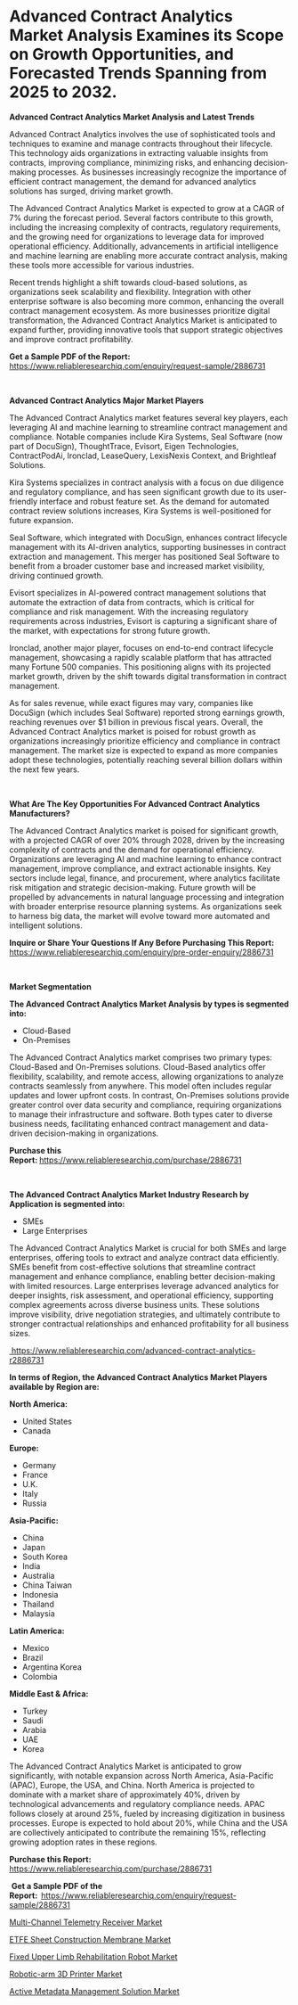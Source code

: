 <p><h1>Advanced Contract Analytics Market Analysis Examines its Scope on Growth Opportunities, and Forecasted Trends Spanning from 2025 to 2032.</h1></p><p><strong>Advanced Contract Analytics Market Analysis and Latest Trends</strong></p>
<p><p>Advanced Contract Analytics involves the use of sophisticated tools and techniques to examine and manage contracts throughout their lifecycle. This technology aids organizations in extracting valuable insights from contracts, improving compliance, minimizing risks, and enhancing decision-making processes. As businesses increasingly recognize the importance of efficient contract management, the demand for advanced analytics solutions has surged, driving market growth.</p><p>The Advanced Contract Analytics Market is expected to grow at a CAGR of 7% during the forecast period. Several factors contribute to this growth, including the increasing complexity of contracts, regulatory requirements, and the growing need for organizations to leverage data for improved operational efficiency. Additionally, advancements in artificial intelligence and machine learning are enabling more accurate contract analysis, making these tools more accessible for various industries.</p><p>Recent trends highlight a shift towards cloud-based solutions, as organizations seek scalability and flexibility. Integration with other enterprise software is also becoming more common, enhancing the overall contract management ecosystem. As more businesses prioritize digital transformation, the Advanced Contract Analytics Market is anticipated to expand further, providing innovative tools that support strategic objectives and improve contract profitability.</p></p>
<p><strong>Get a Sample PDF of the Report:&nbsp;</strong> <a href="https://www.reliableresearchiq.com/enquiry/request-sample/2886731?utm_campaign=1123&utm_medium=2&utm_source=Github&utm_content=ia&utm_term=13032025&utm_id=advanced-contract-analytics">https://www.reliableresearchiq.com/enquiry/request-sample/2886731</a></p>
<p>&nbsp;</p>
<p><strong>Advanced Contract Analytics Major Market Players</strong></p>
<p><p>The Advanced Contract Analytics market features several key players, each leveraging AI and machine learning to streamline contract management and compliance. Notable companies include Kira Systems, Seal Software (now part of DocuSign), ThoughtTrace, Evisort, Eigen Technologies, ContractPodAi, Ironclad, LeaseQuery, LexisNexis Context, and Brightleaf Solutions.</p><p>Kira Systems specializes in contract analysis with a focus on due diligence and regulatory compliance, and has seen significant growth due to its user-friendly interface and robust feature set. As the demand for automated contract review solutions increases, Kira Systems is well-positioned for future expansion.</p><p>Seal Software, which integrated with DocuSign, enhances contract lifecycle management with its AI-driven analytics, supporting businesses in contract extraction and management. This merger has positioned Seal Software to benefit from a broader customer base and increased market visibility, driving continued growth.</p><p>Evisort specializes in AI-powered contract management solutions that automate the extraction of data from contracts, which is critical for compliance and risk management. With the increasing regulatory requirements across industries, Evisort is capturing a significant share of the market, with expectations for strong future growth.</p><p>Ironclad, another major player, focuses on end-to-end contract lifecycle management, showcasing a rapidly scalable platform that has attracted many Fortune 500 companies. This positioning aligns with its projected market growth, driven by the shift towards digital transformation in contract management.</p><p>As for sales revenue, while exact figures may vary, companies like DocuSign (which includes Seal Software) reported strong earnings growth, reaching revenues over $1 billion in previous fiscal years. Overall, the Advanced Contract Analytics market is poised for robust growth as organizations increasingly prioritize efficiency and compliance in contract management. The market size is expected to expand as more companies adopt these technologies, potentially reaching several billion dollars within the next few years.</p></p>
<p>&nbsp;</p>
<p><strong>What Are The Key Opportunities For Advanced Contract Analytics Manufacturers?</strong></p>
<p><p>The Advanced Contract Analytics market is poised for significant growth, with a projected CAGR of over 20% through 2028, driven by the increasing complexity of contracts and the demand for operational efficiency. Organizations are leveraging AI and machine learning to enhance contract management, improve compliance, and extract actionable insights. Key sectors include legal, finance, and procurement, where analytics facilitate risk mitigation and strategic decision-making. Future growth will be propelled by advancements in natural language processing and integration with broader enterprise resource planning systems. As organizations seek to harness big data, the market will evolve toward more automated and intelligent solutions.</p></p>
<p><strong>Inquire or Share Your Questions If Any Before Purchasing This Report:</strong> <a href="https://www.reliableresearchiq.com/enquiry/pre-order-enquiry/2886731?utm_campaign=1123&utm_medium=2&utm_source=Github&utm_content=ia&utm_term=13032025&utm_id=advanced-contract-analytics">https://www.reliableresearchiq.com/enquiry/pre-order-enquiry/2886731</a></p>
<p>&nbsp;</p>
<p><strong>Market Segmentation</strong></p>
<p><strong>The Advanced Contract Analytics Market Analysis by types is segmented into:</strong></p>
<p><ul><li>Cloud-Based</li><li>On-Premises</li></ul></p>
<p><p>The Advanced Contract Analytics market comprises two primary types: Cloud-Based and On-Premises solutions. Cloud-Based analytics offer flexibility, scalability, and remote access, allowing organizations to analyze contracts seamlessly from anywhere. This model often includes regular updates and lower upfront costs. In contrast, On-Premises solutions provide greater control over data security and compliance, requiring organizations to manage their infrastructure and software. Both types cater to diverse business needs, facilitating enhanced contract management and data-driven decision-making in organizations.</p></p>
<p><strong>Purchase this Report:&nbsp;</strong><a href="https://www.reliableresearchiq.com/purchase/2886731?utm_campaign=1123&utm_medium=2&utm_source=Github&utm_content=ia&utm_term=13032025&utm_id=advanced-contract-analytics">https://www.reliableresearchiq.com/purchase/2886731</a></p>
<p>&nbsp;</p>
<p><strong>The Advanced Contract Analytics Market Industry Research by Application is segmented into:</strong></p>
<p><ul><li>SMEs</li><li>Large Enterprises</li></ul></p>
<p><p>The Advanced Contract Analytics Market is crucial for both SMEs and large enterprises, offering tools to extract and analyze contract data efficiently. SMEs benefit from cost-effective solutions that streamline contract management and enhance compliance, enabling better decision-making with limited resources. Large enterprises leverage advanced analytics for deeper insights, risk assessment, and operational efficiency, supporting complex agreements across diverse business units. These solutions improve visibility, drive negotiation strategies, and ultimately contribute to stronger contractual relationships and enhanced profitability for all business sizes.</p></p>
<p><a href="https://www.reliableresearchiq.com/advanced-contract-analytics-r2886731?utm_campaign=1123&utm_medium=2&utm_source=Github&utm_content=ia&utm_term=13032025&utm_id=advanced-contract-analytics">&nbsp;https://www.reliableresearchiq.com/advanced-contract-analytics-r2886731</a></p>
<p><strong>In terms of Region, the Advanced Contract Analytics Market Players available by Region are:</strong></p>
<p>
    <p> <strong> North America: </strong>
        <ul>
            <li>United States</li>
            <li>Canada</li>
        </ul>
        </p> 
    <p> <strong> Europe: </strong>
        <ul>
            <li>Germany</li>
            <li>France</li>
            <li>U.K.</li>
            <li>Italy</li>
            <li>Russia</li>
        </ul>
        </p> 
    <p> <strong> Asia-Pacific: </strong>
        <ul>
            <li>China</li>
            <li>Japan</li>
            <li>South Korea</li>
            <li>India</li>
            <li>Australia</li>
            <li>China Taiwan</li>
            <li>Indonesia</li>
            <li>Thailand</li>
            <li>Malaysia</li>
        </ul>
        </p> 
    <p> <strong> Latin America: </strong>
        <ul>
            <li>Mexico</li>
            <li>Brazil</li>
            <li>Argentina Korea</li>
            <li>Colombia</li>
        </ul>
        </p> 
    <p> <strong> Middle East & Africa: </strong>
        <ul>
            <li>Turkey</li>
            <li>Saudi</li>
            <li>Arabia</li>
            <li>UAE</li>
            <li>Korea</li>
        </ul>
    </p>
    </p>
<p><p>The Advanced Contract Analytics Market is anticipated to grow significantly, with notable expansion across North America, Asia-Pacific (APAC), Europe, the USA, and China. North America is projected to dominate with a market share of approximately 40%, driven by technological advancements and regulatory compliance needs. APAC follows closely at around 25%, fueled by increasing digitization in business processes. Europe is expected to hold about 20%, while China and the USA are collectively anticipated to contribute the remaining 15%, reflecting growing adoption rates in these regions.</p></p>
<p><strong>Purchase this Report: </strong><a href="https://www.reliableresearchiq.com/purchase/2886731?utm_campaign=1123&utm_medium=2&utm_source=Github&utm_content=ia&utm_term=13032025&utm_id=advanced-contract-analytics">https://www.reliableresearchiq.com/purchase/2886731</a></p>
<p>&nbsp;<strong>Get a Sample PDF of the Report:&nbsp;&nbsp;</strong><a href="https://www.reliableresearchiq.com/enquiry/request-sample/2886731?utm_campaign=1123&utm_medium=2&utm_source=Github&utm_content=ia&utm_term=13032025&utm_id=advanced-contract-analytics">https://www.reliableresearchiq.com/enquiry/request-sample/2886731</a></p>
<p><strong></strong></p>
<p><p><a href="https://github.com/uripeachrii/Market-Research-Report-List-1/blob/main/multi-channel-telemetry-receiver-market.md?utm_campaign=1123&utm_medium=2&utm_source=Github&utm_content=ia&utm_term=13032025&utm_id=advanced-contract-analytics">Multi-Channel Telemetry Receiver Market</a></p><p><a href="https://github.com/buenayankobl/Market-Research-Report-List-1/blob/main/etfe-sheet-construction-membrane-market.md?utm_campaign=1123&utm_medium=2&utm_source=Github&utm_content=ia&utm_term=13032025&utm_id=advanced-contract-analytics">ETFE Sheet Construction Membrane Market</a></p><p><a href="https://github.com/mcveathuane2/Market-Research-Report-List-1/blob/main/fixed-upper-limb-rehabilitation-robot-market.md?utm_campaign=1123&utm_medium=2&utm_source=Github&utm_content=ia&utm_term=13032025&utm_id=advanced-contract-analytics">Fixed Upper Limb Rehabilitation Robot Market</a></p><p><a href="https://github.com/laingragle95/Market-Research-Report-List-1/blob/main/robotic-arm-3d-printer-market.md?utm_campaign=1123&utm_medium=2&utm_source=Github&utm_content=ia&utm_term=13032025&utm_id=advanced-contract-analytics">Robotic-arm 3D Printer Market</a></p><p><a href="https://github.com/rakowpleetj1/Market-Research-Report-List-1/blob/main/active-metadata-management-solution-market.md?utm_campaign=1123&utm_medium=2&utm_source=Github&utm_content=ia&utm_term=13032025&utm_id=advanced-contract-analytics">Active Metadata Management Solution Market</a></p></p>